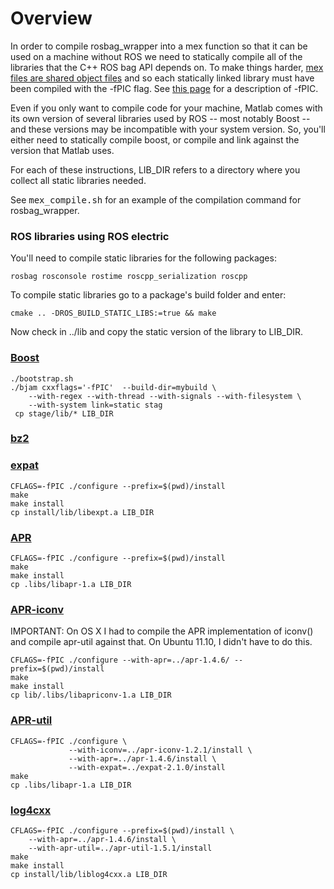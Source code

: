 # Overview

In order to compile rosbag_wrapper into a mex function so that it can be used on a machine without ROS we need to statically compile all of the libraries that the C++ ROS bag API depends on.  To make things harder, [mex files are shared object files](http://www.mathworks.com/help/matlab/matlab_external/troubleshooting-mex-files.html#bsscx2j-1) and so each statically linked library must have been compiled with the -fPIC flag.  See [this page](http://www.gentoo.org/proj/en/base/amd64/howtos/index.xml?part=1&chap=3) for a description of -fPIC.

Even if you only want to compile code for your machine, Matlab comes with its own version of several libraries used by ROS -- most notably Boost -- and these versions may be incompatible with your system version.  So, you'll either need to statically compile boost, or compile and link against the version that Matlab uses.

For each of these instructions, LIB_DIR refers to a directory where you collect all static libraries needed.

See <tt>mex_compile.sh</tt> for an example of the compilation command for rosbag_wrapper.

### ROS libraries using ROS electric

You'll need to compile static libraries for the following packages:

    rosbag rosconsole rostime roscpp_serialization roscpp

To compile static libraries go to a package's build folder and enter:

    cmake .. -DROS_BUILD_STATIC_LIBS:=true && make

Now check in ../lib and copy the static version of the library to LIB_DIR.

### [Boost](http://www.boost.org/users/download/)

    ./bootstrap.sh
    ./bjam cxxflags='-fPIC'  --build-dir=mybuild \
        --with-regex --with-thread --with-signals --with-filesystem \  
        --with-system link=static stag
     cp stage/lib/* LIB_DIR

### [bz2](http://www.bzip.org/downloads.html)

### [expat](http://sourceforge.net/projects/expat/)
    CFLAGS=-fPIC ./configure --prefix=$(pwd)/install
    make
    make install
    cp install/lib/libexpt.a LIB_DIR

### [APR](http://apr.apache.org/download.cgi)
    CFLAGS=-fPIC ./configure --prefix=$(pwd)/install
    make
    make install
    cp .libs/libapr-1.a LIB_DIR

### [APR-iconv](http://apr.apache.org/download.cgi)

IMPORTANT: On OS X I had to compile the APR implementation of iconv() and compile apr-util against that.  On Ubuntu 11.10, I didn't have to do this.


    CFLAGS=-fPIC ./configure --with-apr=../apr-1.4.6/ --prefix=$(pwd)/install
    make
    make install
    cp lib/.libs/libapriconv-1.a LIB_DIR

### [APR-util](http://apr.apache.org/download.cgi)

    CFLAGS=-fPIC ./configure \ 
                 --with-iconv=../apr-iconv-1.2.1/install \ 
                 --with-apr=../apr-1.4.6/install \                   
                 --with-expat=../expat-2.1.0/install
    make
    cp .libs/libapr-1.a LIB_DIR

### [log4cxx](http://logging.apache.org/log4cxx/download.html)

    CFLAGS=-fPIC ./configure --prefix=$(pwd)/install \ 
        --with-apr=../apr-1.4.6/install \
        --with-apr-util=../apr-util-1.5.1/install
    make
    make install
    cp install/lib/liblog4cxx.a LIB_DIR

